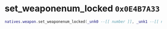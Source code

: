# set_weaponenum_locked `0x0E4B7A33`

```lua
natives.weapon.set_weaponenum_locked(_unk0 --[[ number ]], _unk1 --[[ number ]])
```